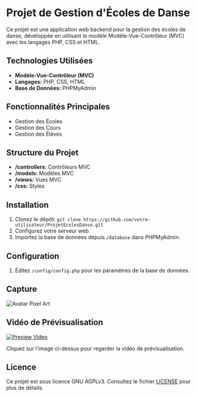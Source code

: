 # Projet de Gestion d'Écoles de Danse

Ce projet est une application web backend pour la gestion des écoles de danse, développée en utilisant le modèle Modèle-Vue-Contrôleur (MVC) avec les langages PHP, CSS et HTML. 

## Technologies Utilisées
- **Modèle-Vue-Contrôleur (MVC)**
- **Langages:** PHP, CSS, HTML
- **Base de Données:** PHPMyAdmin

## Fonctionnalités Principales
- Gestion des Écoles
- Gestion des Cours
- Gestion des Élèves

## Structure du Projet
- **/controllers:** Contrôleurs MVC
- **/models:** Modèles MVC
- **/views:** Vues MVC
- **/css:** Styles

## Installation
1. Clonez le dépôt: `git clone https://github.com/votre-utilisateur/ProjetEcolesDanse.git`
2. Configurez votre serveur web.
3. Importez la base de données depuis `/database` dans PHPMyAdmin.

## Configuration
1. Éditez `/config/config.php` pour les paramètres de la base de données.

## Capture

![Avatar Pixel Art](data/exemple.png)

## Vidéo de Prévisualisation

[![Preview Video](https://img.youtube.com/vi/VK_gGpmT_Hk/0.jpg)](https://www.youtube.com/watch?v=VK_gGpmT_Hk)

Cliquez sur l'image ci-dessus pour regarder la vidéo de prévisualisation.

## Licence

Ce projet est sous licence GNU AGPLv3. Consultez le fichier [LICENSE](LICENSE) pour plus de détails.
